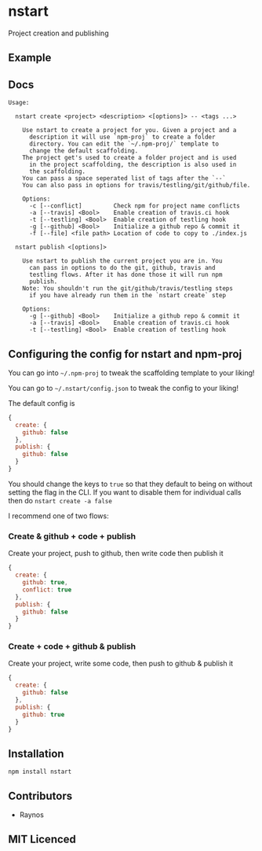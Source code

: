 # nstart

<!--
    [![build status][1]][2]
    [![NPM version][3]][4]
    [![Coverage Status][5]][6]
    [![gemnasium Dependency Status][7]][8]
    [![Davis Dependency status][9]][10]
-->

<!-- [![browser support][11]][12] -->

Project creation and publishing

## Example


## Docs

```
Usage:

  nstart create <project> <description> <[options]> -- <tags ...>

    Use nstart to create a project for you. Given a project and a
      description it will use `npm-proj` to create a folder
      directory. You can edit the `~/.npm-proj/` template to
      change the default scaffolding.
    The project get's used to create a folder project and is used
      in the project scaffolding, the description is also used in
      the scaffolding.
    You can pass a space seperated list of tags after the `--`
    You can also pass in options for travis/testling/git/github/file.

    Options:
      -c [--conflict]         Check npm for project name conflicts
      -a [--travis] <Bool>    Enable creation of travis.ci hook
      -t [--testling] <Bool>  Enable creation of testling hook
      -g [--github] <Bool>    Initialize a github repo & commit it
      -f [--file] <file path> Location of code to copy to ./index.js

  nstart publish <[options]>

    Use nstart to publish the current project you are in. You
      can pass in options to do the git, github, travis and
      testling flows. After it has done those it will run npm
      publish.
    Note: You shouldn't run the git/github/travis/testling steps
      if you have already run them in the `nstart create` step

    Options:
      -g [--github] <Bool>    Initialize a github repo & commit it
      -a [--travis] <Bool>    Enable creation of travis.ci hook
      -t [--testling] <Bool>  Enable creation of testling hook
```

## Configuring the config for nstart and npm-proj

You can go into `~/.npm-proj` to tweak the scaffolding template
  to your liking!

You can go to `~/.nstart/config.json` to tweak the config to your
  liking!

The default config is

```js
{
  create: {
    github: false
  },
  publish: {
    github: false
  }
}
```

You should change the keys to `true` so that they default to being
  on without setting the flag in the CLI. If you want to disable
  them for individual calls then do `nstart create -a false`

I recommend one of two flows:

### Create & github + code + publish

Create your project, push to github, then write code then publish it

```js
{
  create: {
    github: true,
    conflict: true
  },
  publish: {
    github: false
  }
}
```

### Create + code + github & publish

Create your project, write some code, then push to github & publish it

```js
{
  create: {
    github: false
  },
  publish: {
    github: true
  }
}
```

## Installation

`npm install nstart`

## Contributors

 - Raynos

## MIT Licenced

  [1]: https://secure.travis-ci.org/Raynos/nstart.png
  [2]: https://travis-ci.org/Raynos/nstart
  [3]: https://badge.fury.io/js/nstart.png
  [4]: https://badge.fury.io/js/nstart
  [5]: https://coveralls.io/repos/Raynos/nstart/badge.png
  [6]: https://coveralls.io/r/Raynos/nstart
  [7]: https://gemnasium.com/Raynos/nstart.png
  [8]: https://gemnasium.com/Raynos/nstart
  [9]: https://david-dm.org/Raynos/nstart.png
  [10]: https://david-dm.org/Raynos/nstart
  [11]: https://ci.testling.com/Raynos/nstart.png
  [12]: https://ci.testling.com/Raynos/nstart
